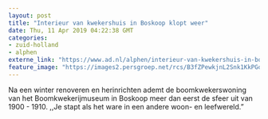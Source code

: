 ```yaml
---
layout: post
title: "Interieur van kwekershuis in Boskoop klopt weer"
date: Thu, 11 Apr 2019 04:22:38 GMT
categories: 
- zuid-holland 
- alphen 
externe_link: "https://www.ad.nl/alphen/interieur-van-kwekershuis-in-boskoop-klopt-weer~a265cc78/"
feature_image: "https://images2.persgroep.net/rcs/B3fZPewkjnL2Snk1KkPGq8w4TIU/diocontent/144773969/_fitwidth/400/?appId=21791a8992982cd8da851550a453bd7f&quality=0.7"
---
```


Na een winter renoveren en herinrichten ademt de boomkwekerswoning van het Boomkwekerijmuseum in Boskoop meer dan eerst de sfeer uit van 1900 - 1910. ,,Je stapt als het ware in een andere woon- en leefwereld.”
